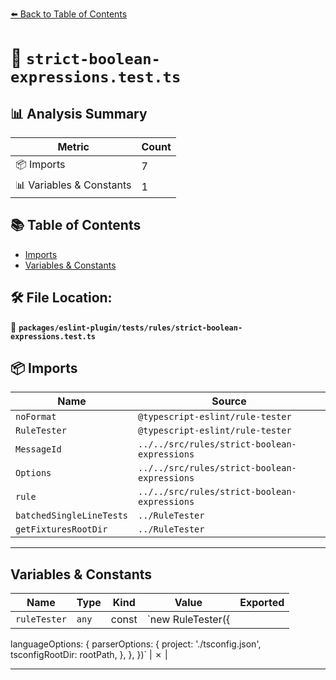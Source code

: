 [⬅️ Back to Table of Contents](../../../../index.md)

# 📄 `strict-boolean-expressions.test.ts`

## 📊 Analysis Summary

| Metric | Count |
|--------|-------|
| 📦 Imports | 7 |
| 📊 Variables & Constants | 1 |

## 📚 Table of Contents

- [Imports](#imports)
- [Variables & Constants](#variables-constants)

## 🛠️ File Location:
📂 **`packages/eslint-plugin/tests/rules/strict-boolean-expressions.test.ts`**

## 📦 Imports

| Name | Source |
|------|--------|
| `noFormat` | `@typescript-eslint/rule-tester` |
| `RuleTester` | `@typescript-eslint/rule-tester` |
| `MessageId` | `../../src/rules/strict-boolean-expressions` |
| `Options` | `../../src/rules/strict-boolean-expressions` |
| `rule` | `../../src/rules/strict-boolean-expressions` |
| `batchedSingleLineTests` | `../RuleTester` |
| `getFixturesRootDir` | `../RuleTester` |


---

## Variables & Constants

| Name | Type | Kind | Value | Exported |
|------|------|------|-------|----------|
| `ruleTester` | `any` | const | `new RuleTester({
  languageOptions: {
    parserOptions: {
      project: './tsconfig.json',
      tsconfigRootDir: rootPath,
    },
  },
})` | ✗ |


---